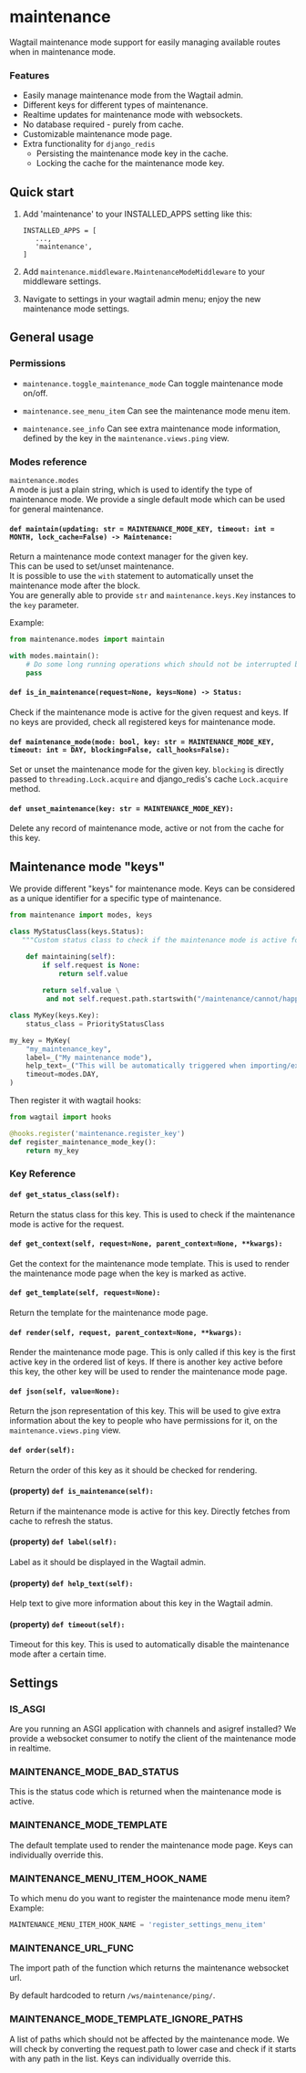 maintenance
===========

Wagtail maintenance mode support for easily managing available routes when in maintenance mode.

### Features

* Easily manage maintenance mode from the Wagtail admin.
* Different keys for different types of maintenance.
* Realtime updates for maintenance mode with websockets.
* No database required - purely from cache.
* Customizable maintenance mode page.
* Extra functionality for `django_redis`
   - Persisting the maintenance mode key in the cache.
   - Locking the cache for the maintenance mode key.


Quick start
-----------

1. Add 'maintenance' to your INSTALLED_APPS setting like this:

   ```
   INSTALLED_APPS = [   
      ...,
      'maintenance',
   ]
   ```
2. Add `maintenance.middleware.MaintenanceModeMiddleware` to your middleware settings.
3. Navigate to settings in your wagtail admin menu; enjoy the new maintenance mode settings.

General usage
-----------

### Permissions

* `maintenance.toggle_maintenance_mode`
   Can toggle maintenance mode on/off.

* `maintenance.see_menu_item`
   Can see the maintenance mode menu item.

* `maintenance.see_info`
   Can see extra maintenance mode information, defined by the key in the `maintenance.views.ping` view.

### Modes reference

`maintenance.modes`  
A mode is just a plain string, which is used to identify the type of maintenance mode.
We provide a single default mode which can be used for general maintenance.


#### `def maintain(updating: str = MAINTENANCE_MODE_KEY, timeout: int = MONTH, lock_cache=False) -> Maintenance:`

Return a maintenance mode context manager for the given key.  
This can be used to set/unset maintenance.  
It is possible to use the `with` statement to automatically unset the maintenance mode after the block.  
You are generally able to provide `str` and `maintenance.keys.Key` instances to the `key` parameter.

Example:

```python
from maintenance.modes import maintain

with modes.maintain():
    # Do some long running operations which should not be interrupted by users.
    pass
```

#### `def is_in_maintenance(request=None, keys=None) -> Status:`

Check if the maintenance mode is active for the given request and keys.
If no keys are provided, check all registered keys for maintenance mode.

#### `def maintenance_mode(mode: bool, key: str = MAINTENANCE_MODE_KEY, timeout: int = DAY, blocking=False, call_hooks=False):`

Set or unset the maintenance mode for the given key.
`blocking` is directly passed to `threading.Lock.acquire` and django_redis's cache `Lock.acquire` method.

#### `def unset_maintenance(key: str = MAINTENANCE_MODE_KEY):`

Delete any record of maintenance mode, active or not from the cache for this key.

Maintenance mode "keys"
-----------

We provide different "keys" for maintenance mode.
Keys can be considered as a unique identifier for a specific type of maintenance.

```python
from maintenance import modes, keys

class MyStatusClass(keys.Status):
   """Custom status class to check if the maintenance mode is active for the request."""

    def maintaining(self):
        if self.request is None:
            return self.value
    
        return self.value \
         and not self.request.path.startswith("/maintenance/cannot/happen/here/")

class MyKey(keys.Key):
    status_class = PriorityStatusClass

my_key = MyKey(
    "my_maintenance_key", 
    label=_("My maintenance mode"), 
    help_text=_("This will be automatically triggered when importing/exporting."), 
    timeout=modes.DAY,
)
```

Then register it with wagtail hooks:

```python
from wagtail import hooks

@hooks.register('maintenance.register_key')
def register_maintenance_mode_key():
    return my_key
```

### Key Reference

#### `def get_status_class(self):`

Return the status class for this key.
This is used to check if the maintenance mode is active for the request.

#### `def get_context(self, request=None, parent_context=None, **kwargs):`

Get the context for the maintenance mode template.
This is used to render the maintenance mode page when the key is marked as active.

#### `def get_template(self, request=None):`

Return the template for the maintenance mode page.

#### `def render(self, request, parent_context=None, **kwargs):`

Render the maintenance mode page.
This is only called if this key is the first active key in the ordered list of keys.
If there is another key active before this key, the other key will be used to render the maintenance mode page.

#### `def json(self, value=None):`

Return the json representation of this key.
This will be used to give extra information about the key to people who have permissions for it, on the `maintenance.views.ping` view.

#### `def order(self):`

Return the order of this key as it should be checked for rendering.

#### (property) `def is_maintenance(self):`

Return if the maintenance mode is active for this key.
Directly fetches from cache to refresh the status.

#### (property) `def label(self):`

Label as it should be displayed in the Wagtail admin.

#### (property) `def help_text(self):`

Help text to give more information about this key in the Wagtail admin.

#### (property) `def timeout(self):`

Timeout for this key.
This is used to automatically disable the maintenance mode after a certain time.


Settings
-----------

### IS_ASGI

Are you running an ASGI application with channels and asigref installed?
We provide a websocket consumer to notify the client of the maintenance mode in realtime.

### MAINTENANCE_MODE_BAD_STATUS

This is the status code which is returned when the maintenance mode is active.

### MAINTENANCE_MODE_TEMPLATE

The default template used to render the maintenance mode page.
Keys can individually override this.

### MAINTENANCE_MENU_ITEM_HOOK_NAME

To which menu do you want to register the maintenance mode menu item?
Example:

```python
MAINTENANCE_MENU_ITEM_HOOK_NAME = 'register_settings_menu_item'
```

### MAINTENANCE_URL_FUNC

The import path of the function which returns the maintenance websocket url.

By default hardcoded to return `/ws/maintenance/ping/`.

### MAINTENANCE_MODE_TEMPLATE_IGNORE_PATHS

A list of paths which should not be affected by the maintenance mode.
We will check by converting the request.path to lower case and check if it starts with any path in the list.
Keys can individually override this.
